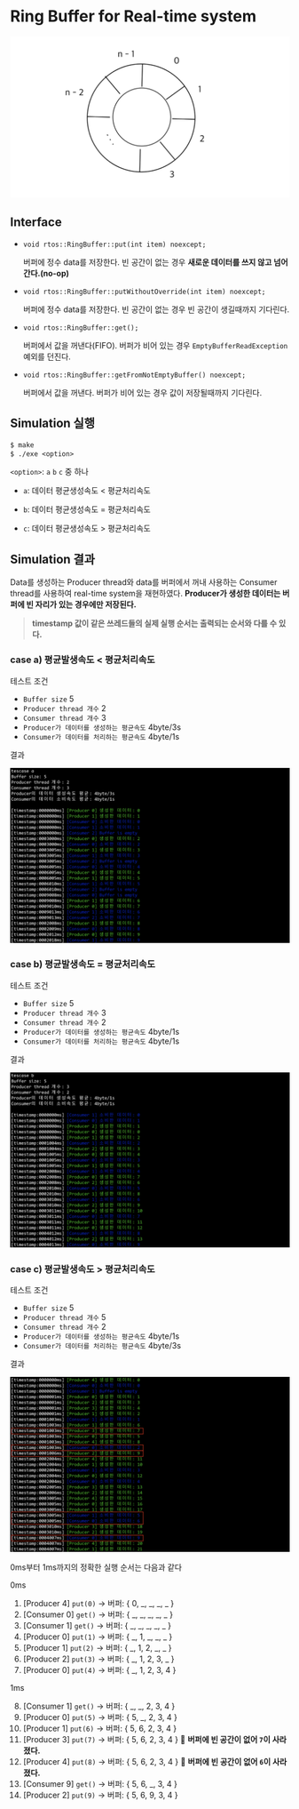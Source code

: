 # Ring Buffer for Real-time system

<img src="./img/ringbuffer.jpeg" alt="ringbuffer">

## Interface

* `void rtos::RingBuffer::put(int item) noexcept;`

    버퍼에 정수 data를 저장한다. 빈 공간이 없는 경우 **새로운 데이터를 쓰지 않고 넘어간다.(no-op)**

* `void rtos::RingBuffer::putWithoutOverride(int item) noexcept;`

    버퍼에 정수 data를 저장한다. 빈 공간이 없는 경우 빈 공간이 생길때까지 기다린다.

* `void rtos::RingBuffer::get();`

    버퍼에서 값을 꺼낸다(FIFO). 버퍼가 비어 있는 경우 `EmptyBufferReadException` 예외를 던진다.

* `void rtos::RingBuffer::getFromNotEmptyBuffer() noexcept;`

    버퍼에서 값을 꺼낸다. 버퍼가 비어 있는 경우 값이 저장될때까지 기다린다.


## Simulation 실행

```shell
$ make
$ ./exe <option>
```
`<option>`: `a` `b` `c` 중 하나


* `a`: 데이터 평균생성속도 < 평균처리속도

* `b`: 데이터 평균생성속도 = 평균처리속도

* `c`: 데이터 평균생성속도 > 평균처리속도

## Simulation 결과

Data를 생성하는 Producer thread와 data를 버퍼에서 꺼내 사용하는 Consumer thread를 사용하여 real-time system을 재현하였다. 
**Producer가 생성한 데이터는 버퍼에 빈 자리가 있는 경우에만 저장된다.**

> **timestamp 값이 같은 쓰레드들의 실제 실행 순서는 출력되는 순서와 다를 수 있다.**

### case a) 평균발생속도 < 평균처리속도

테스트 조건
* `Buffer size` 5
* `Producer thread 개수` 2
* `Consumer thread 개수` 3
* `Producer가 데이터를 생성하는 평균속도` 4byte/3s
* `Consumer가 데이터를 처리하는 평균속도` 4byte/1s

결과 

<img src="./img/case_a.png" alt="case_a">


### case b) 평균발생속도 = 평균처리속도

테스트 조건
* `Buffer size` 5
* `Producer thread 개수` 3
* `Consumer thread 개수` 2
* `Producer가 데이터를 생성하는 평균속도` 4byte/1s
* `Consumer가 데이터를 처리하는 평균속도` 4byte/1s

결과 

<img src="./img/case_b.png" alt="case_b">

### case c) 평균발생속도 > 평균처리속도

테스트 조건
* `Buffer size` 5
* `Producer thread 개수` 5
* `Consumer thread 개수` 2
* `Producer가 데이터를 생성하는 평균속도` 4byte/1s
* `Consumer가 데이터를 처리하는 평균속도` 4byte/3s

결과

<img src="./img/case_c_2.png" alt="case_c_2">


0ms부터 1ms까지의 정확한 실행 순서는 다음과 같다

0ms

 1. [Producer 4] `put(0)` -> 버퍼: { 0, _, _, _, _ }
 2. [Consumer 0] `get()`  -> 버퍼: { _, _, _, _, _ }
 3. [Consumer 1] `get()`  -> 버퍼: { _, _, _, _, _ }
 4. [Producer 0] `put(1)` -> 버퍼: { _, 1, _, _, _ }
 5. [Producer 1] `put(2)` -> 버퍼: { _, 1, 2, _, _ }
 6. [Producer 2] `put(3)` -> 버퍼: { _, 1, 2, 3, _ }
 7. [Producer 0] `put(4)` -> 버퍼: { _, 1, 2, 3, 4 }

1ms

 8. [Consumer 1] `get()`  -> 버퍼: { _, _, 2, 3, 4 }
 9. [Producer 0] `put(5)` -> 버퍼: { 5, _, 2, 3, 4 }
10. [Producer 1] `put(6)` -> 버퍼: { 5, 6, 2, 3, 4 }
11. [Producer 3] `put(7)` -> 버퍼: { 5, 6, 2, 3, 4 }  🚨 **버퍼에 빈 공간이 없어 `7`이 사라졌다.**
12. [Producer 4] `put(8)` -> 버퍼: { 5, 6, 2, 3, 4 }  🚨 **버퍼에 빈 공간이 없어 `6`이 사라졌다.**
13. [Consumer 9] `get()`  -> 버퍼: { 5, 6, _, 3, 4 }
14. [Producer 2] `put(9)` -> 버퍼: { 5, 6, 9, 3, 4 }

